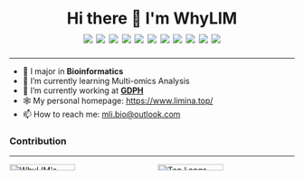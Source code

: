<h1 align="center">Hi there 👋 I'm WhyLIM
  <div style="text-align: center;">
    <img src="https://img.shields.io/badge/PYTHON-%235A8693?style=flat-square&logo=python&logoColor=white" />
    <img src="https://img.shields.io/badge/R-%23D26E3A?style=flat-square&logo=r&logoColor=white" />
    <img src="https://img.shields.io/badge/HTML-%23EEA23B?style=flat-square&logo=html5&logoColor=white" />
    <img src="https://img.shields.io/badge/CSS-%23D8491D?style=flat-square&logo=css3&logoColor=white" />
    <img src="https://img.shields.io/badge/JAVASCRIPT-%23855C3E?style=flat-square&logo=javascript&logoColor=white" />
    <img src="https://img.shields.io/badge/PHP-%23787CB5?style=flat-square&logo=php&logoColor=white" />
    <img src="https://img.shields.io/badge/VUE-%2342b883?style=flat-square&logo=vue.js&logoColor=white" />
    <img src="https://img.shields.io/badge/SQL-%23929BAC?style=flat-square&logo=mysql&logoColor=white" />
    <img src="https://img.shields.io/badge/GIT-%23F05032?style=flat-square&logo=git&logoColor=white" />
    <img src="https://img.shields.io/badge/SHELL-%23172639?style=flat-square&logo=shell&logoColor=white" />
    <img src="https://komarev.com/ghpvc/?username=WhyLIM&style=flat-square&label=PROFILE+VIEWS+SINCE+3/7/2024">
  </div>
</h1>

---

- 🧬 I major in **Bioinformatics**
- 🌱 I’m currently learning Multi-omics Analysis
- 🏥 I’m currently working at [**GDPH**](https://www.gdghospital.org.cn/en/)
- 🕸️ My personal homepage: https://www.limina.top/
- 📫 How to reach me: mli.bio@outlook.com

### Contribution

---

<div style="display: flex;">
  <div style="flex-basis: 100%; display: flex; flex-wrap: wrap; justify-content: space-between;">
    <img src="https://github-readme-stats.vercel.app/api?username=WhyLIM&show_icons=true&theme=radical" height="190" alt="WhyLIM's GitHub stats" align="center" style="float: left; width: 48%; height: auto; margin-bottom: 10px;" />
    <img src="https://github-readme-stats.vercel.app/api/top-langs/?username=WhyLIM&layout=compact" height="180" alt="Top Langs" align="center" style="float: left; width: 48%; height: auto; margin-bottom: 10px;" />
  </div>
</div>
